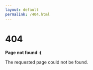 ```yaml
---
layout: default
permalink: /404.html
---
```


# 404

**Page not found :(**

The requested page could not be found.


